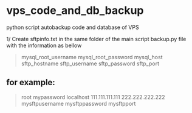 # vps_code_and_db_backup
python script autobackup code and database of VPS 

1/ Create sftpinfo.txt in the same folder of the main script backup.py file with the information as bellow
>mysql_root_username
>mysql_root_password
>mysql_host
>sftp_hostname
>sftp_username
>sftp_password
>sftp_port

## for example: ##
>root
>mypassword
>localhost
>111.111.111.111
>222.222.222.222
>mysftpusername
>mysftppassword
>mysftpport
